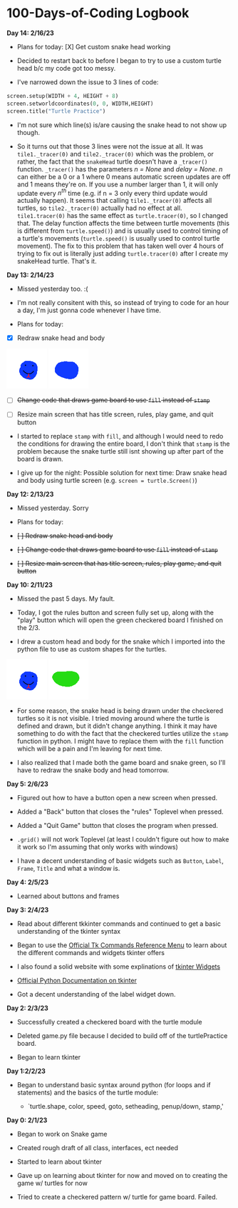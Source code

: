 # 100-Days-of-Coding Logbook

**Day 14: 2/16/23**

- Plans for today:
[X] Get custom snake head working

- Decided to restart back to before I began to try to use a custom turtle head b/c my code got too messy.

- I've narrowed down the issue to 3 lines of code:

```Python
screen.setup(WIDTH + 4, HEIGHT + 8) 
screen.setworldcoordinates(0, 0, WIDTH,HEIGHT)
screen.title("Turtle Practice") 
```

- I'm not sure which line(s) is/are causing the snake head to not show up though.

- So it turns out that those 3 lines were not the issue at all. It was `tile1._tracer(0)` and `tile2._tracer(0)` which was the problem, or rather, the fact that the `snakeHead` turtle doesn't have a `_tracer()` function. `_tracer()` has the parameters *n = None* and *delay = None*. *n* can either be a 0 or a 1 where 0 means automatic screen updates are off and 1 means they're on. If you use a number larger than 1, it will only update every $n^{th}$ time (e.g. if n = 3 only every third update would actually happen). It seems that calling `tile1._tracer(0)` affects all turtles, so `tile2._tracer(0)` actually had no effect at all. `tile1.tracer(0)` has the same effect as `turtle.tracer(0)`, so I changed that. The delay function affects the time between turtle movements (this is different from `turtle.speed()`) and is usually used to control timing of a turtle's movements (`turtle.speed()` is usually used to control turtle movement). The fix to this problem that has taken well over 4 hours of trying to fix out is literally just adding `turtle.tracer(0)` after I create my snakeHead turtle. That's it.

**Day 13: 2/14/23**

- Missed yesterday too. :(

- I'm not really consitent with this, so instead of trying to code for an hour a day, I'm just gonna code whenever I have time.

- Plans for today:

- [X] Redraw snake head and body

![This is the head](/snake/snake_head.gif "Snake Head")
![This is the body](/snake/snake_body.gif "Snake Body")

- [ ] ~~Change code that draws game board to use `fill` instead of `stamp`~~

- [ ] Resize main screen that has title screen, rules, play game, and quit button

- I started to replace `stamp` with `fill`, and although I would need to redo the conditions for drawing the entire board, I don't think that `stamp` is the problem because the snake turtle still isnt showing up after part of the board is drawn.

- I give up for the night: Possible solution for next time: Draw snake head and body using turtle screen (e.g. `screen = turtle.Screen()`)

**Day 12: 2/13/23**

- Missed yesterday. Sorry

- Plans for today:

- ~~[ ] Redraw snake head and body~~

- ~~[ ] Change code that draws game board to use `fill` instead of `stamp`~~

- ~~[ ] Resize main screen that has title screen, rules, play game, and quit button~~

**Day 10: 2/11/23**

- Missed the past 5 days. My fault.

- Today, I got the rules button and screen fully set up, along with the "play" button which will open the green checkered board I finished on the 2/3.

- I drew a custom head and body for the snake which I imported into the python file to use as custom shapes for the turtles.

![This is the head](/snake_head.gif)
![This is the body](/snake_body.gif)

- For some reason, the snake head is being drawn under the checkered turtles so it is not visible. I tried moving around where the turtle is defined and drawn, but it didn't change anything. I think it may have something to do with the fact that the checkered turtles utilize the `stamp` function in python. I might have to replace them with the `fill` function which will be a pain and I'm leaving for next time.

- I also realized that I made both the game board and snake green, so I'll have to redraw the snake body and head tomorrow.

**Day 5: 2/6/23**

- Figured out how to have a button open a new screen when pressed.

- Added a "Back" button that closes the "rules" Toplevel when pressed.

- Added a "Quit Game" button that closes the program when pressed.

- `.grid()` will not work Toplevel (at least I couldn't figure out how to make it work so I'm assuming that only works with windows)

- I have a decent understanding of basic widgets such as `Button`, `Label`, `Frame`, `Title` and what a window is.

**Day 4: 2/5/23**

- Learned about buttons and frames

**Day 3: 2/4/23**

- Read about different tkkinter commands and continued to get a basic understanding of the tkinter syntax

- Began to use the [Official Tk Commands Reference Menu](https://www.tcl.tk/man/tcl8.6/TkCmd/contents.html) to learn about the different commands and widgets tkinter offers

- I also found a solid website with some explinations of [tkinter Widgets](https://www.studytonight.com/tkinter)

- [Official Python Documentation on tkinter](https://docs.python.org/3/library/tkinter.html)

- Got a decent understanding of the label widget down.

**Day 2: 2/3/23**

- Successfully created a checkered board with the turtle module

- Deleted game.py file because I decided to build off of the turtlePractice board.

- Began to learn tkinter

**Day 1:2/2/23**

- Began to understand basic syntax around python (for loops and if statements) and the basics of the turtle module:

  - `turtle.shape, color, speed, goto, setheading, penup/down, stamp,'

 **Day 0: 2/1/23**

- Began to work on Snake game
- Created rough draft of all class, interfaces, ect needed
- Started to learn about tkinter

- Gave up on learning about tkinter for now and moved on to creating the game w/ turtles for now
- Tried to create a checkered pattern w/ turtle for game board. Failed.
